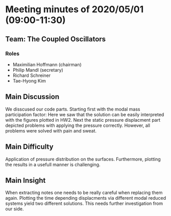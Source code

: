 # Meeting minutes of 2020/05/01 (09:00-11:30)
## Team: The Coupled Oscillators
### Roles
- Maximilian Hoffmann (chairman)
- Philip Mandl (secretary)
- Richard Schreiner
- Tae-Hyong Kim

## Main Discussion
We disscused our code parts. Starting first with the modal mass participation factor: Here we saw that the solution can be easily
interpreted with the figures plotted in HW2. Next the static pressure displacment part depicted problems with applying the pressure
correctly. However, all problems were solved with pain and sweat.

## Main Difficulty
Application of pressure distribution on the surfaces. Furthermore, plotting the results in a usefull manner is challenging.

## Main Insight
When extracting notes one needs to be really careful when replacing them again.
Plotting the time depending displacments via different modal reduced systems yield two different solutions. This needs further investigation from our side.
